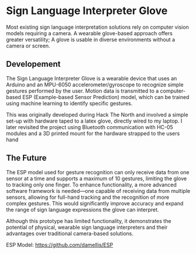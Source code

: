 # Sign Language Interpreter Glove
Most existing sign language interpretation solutions rely on computer vision models requiring a camera. A wearable glove-based approach offers greater versatility; A glove is usable in diverse environments without a camera or screen.

## Developement
The Sign Language Interpreter Glove is a wearable device that uses an Arduino and an MPU-6050 accelerometer/gyroscope to recognize simple gestures performed by the user. Motion data is transmitted to a computer-based ESP (Example-based Sensor Prediction) model, which can be trained using machine learning to identify specific gestures.

This was originally developed during Hack The North and involved a simple set-up with hardware taped to a latex glove, directly wired to my laptop. I later revisited the project using Bluetooth communication with HC-05 modules and a 3D printed mount for the hardware strapped to the users hand

## The Future
The ESP model used for gesture recognition can only receive data from one sensor at a time and supports a maximum of 10 gestures, limiting the glove to tracking only one finger.
To enhance functionality, a more advanced software framework is needed—one capable of receiving data from multiple sensors, allowing for full-hand tracking and the recognition of more complex gestures. This would significantly improve accuracy and expand the range of sign language expressions the glove can interpret.


Although this prototype has limited functionality, it demonstrates the potential of physical, wearable sign language interpreters and their advantages over traditional camera-based solutions.


ESP Model: https://github.com/damellis/ESP

